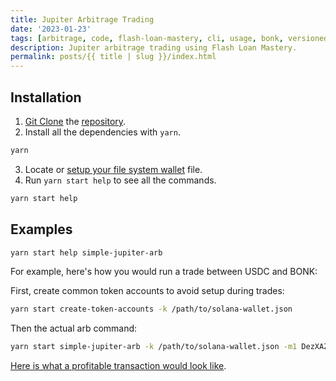 ```yaml
---
title: Jupiter Arbitrage Trading
date: '2023-01-23'
tags: [arbitrage, code, flash-loan-mastery, cli, usage, bonk, versioned-transactions]
description: Jupiter arbitrage trading using Flash Loan Mastery.
permalink: posts/{{ title | slug }}/index.html
---
```


## Installation

1. [Git Clone](https://git-scm.com/docs/git-clone) the [repository](https://github.com/moshthepitt/flm-jupiter-arb).
2. Install all the dependencies with `yarn`.

```sh
yarn
```
3. Locate or [setup your file system wallet](https://docs.solana.com/wallet-guide/file-system-wallet#:~:text=A%20file%20system%20wallet%20exists,system%20wallet%20is%20not%20recommended.) file.
4. Run `yarn start help` to see all the commands.

```sh
yarn start help
```

## Examples

```sh
yarn start help simple-jupiter-arb
```

For example, here's how you would run a trade between USDC and BONK:

First, create common token accounts to avoid setup during trades:

```sh
yarn start create-token-accounts -k /path/to/solana-wallet.json
```

Then the actual arb command:

```sh
yarn start simple-jupiter-arb -k /path/to/solana-wallet.json -m1 DezXAZ8z7PnrnRJjz3wXBoRgixCa6xjnB7YaB1pPB263 -m2 EPjFWdd5AufqSSqeM2qN1xzybapC8G4wEGGkZwyTDt1v -a 1000000
```

[Here is what a profitable transaction would look like](https://solscan.io/tx/2wbbaNidGLfefRGkfJQwVCVgCkV8X8yaJLZ3gGqwu5Bhzmnh6dLF2dfZmAYTPDoCrzGpryCuZP75eNGWT4NgJLLJ).
